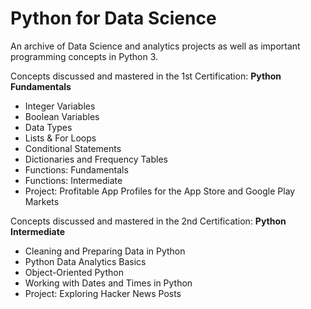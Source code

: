 <h1>Python for Data Science</h1>

An archive of Data Science and analytics projects as well as important programming concepts in Python 3. 

Concepts discussed and mastered in the 1st Certification: <b>Python Fundamentals</b>

<ul>
  <li>Integer Variables</li>
  <li>Boolean Variables</li>
  <li>Data Types</li>
  <li>Lists & For Loops</li>
  <li>Conditional Statements</li>
  <li>Dictionaries and Frequency Tables</li>
  <li>Functions: Fundamentals</li>
  <li>Functions: Intermediate</li>
  <li>Project: Profitable App Profiles for the App Store and Google Play Markets</li>
  
</ul>

Concepts discussed and mastered in the 2nd Certification: <b>Python Intermediate</b>

<ul>
   <li>Cleaning and Preparing Data in Python</li>
   <li>Python Data Analytics Basics</li>
   <li>Object-Oriented Python</li>
   <li>Working with Dates and Times in Python</li>
   <li>Project: Exploring Hacker News Posts</li>
  </ul>
